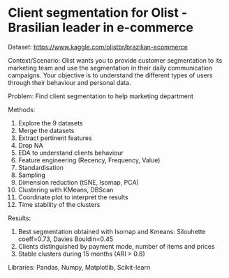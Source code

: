 # Client segmentation for Olist - Brasilian leader in e-commerce

Dataset: https://www.kaggle.com/olistbr/brazilian-ecommerce

Context/Scenario: Olist wants you to provide customer segmentation to its marketing team and use the segmentation in their daily communication campaigns.
Your objective is to understand the different types of users through their behaviour and personal data.

Problem: Find client segmentation to help marketing department

Methods:
1. Explore the 9 datasets
2. Merge the datasets
3. Extract pertinent features
4. Drop NA
5. EDA to understand clients behaviour
6. Feature engineering (Recency, Frequency, Value)
7. Standardisation
8. Sampling
9. Dimension reduction (tSNE, Isomap, PCA)
10. Clustering with KMeans, DBScan
11. Coordinate plot to interpret the results
12. Time stability of the clusters

Results:
1. Best segmentation obtained with Isomap and Kmeans: Silouhette coeff=0.73, Davies Bouldin=0.45
2. Clients distinguished by payment mode, number of items and prices
3. Stable clusters during 15 months (ARI > 0.8)

Libraries: Pandas, Numpy, Matplotlib, Scikit-learn
